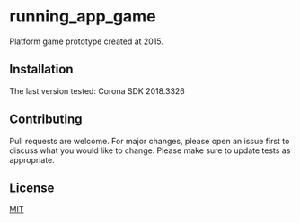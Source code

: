 # running_app_game

Platform game prototype created at 2015.

## Installation

The last version tested: Corona SDK 2018.3326 

## Contributing
Pull requests are welcome. For major changes, please open an issue first to discuss what you would like to change.
Please make sure to update tests as appropriate.

## License
[MIT](https://choosealicense.com/licenses/mit/)
